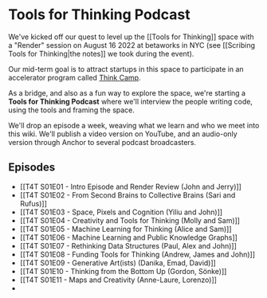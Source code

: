# Tools for Thinking Podcast

We've kicked off our quest to level up the [[Tools for Thinking]] space with a "Render" session on August 16 2022 at betaworks in NYC (see [[Scribing Tools for Thinking|the notes]] we took during the event). 

Our mid-term goal is to attract startups in this space to participate in an accelerator program called [Think Camp](https://www.betaworks.com/camp). 

As a bridge, and also as a fun way to explore the space, we're starting a **Tools for Thinking Podcast** where we'll interview the people writing code, using the tools and framing the space. 

We'll drop an episode a week, weaving what we learn and who we meet into this wiki. We'll publish a video version on YouTube, and an audio-only version through Anchor to several podcast broadcasters. 

## Episodes

- [[T4T S01E01 - Intro Episode and Render Review (John and Jerry)]]
- [[T4T S01E02 - From Second Brains to Collective Brains (Sari and Rufus)]]
- [[T4T S01E03 - Space, Pixels and Cognition (Yiliu and John)]]
- [[T4T S01E04 - Creativity and Tools for Thinking (Molly and Sam)]]
- [[T4T S01E05 - Machine Learning for Thinking (Alice and Sam)]]
- [[T4T S01E06 - Machine Learning and Public Knowledge Graphs]]
- [[T4T S01E07 - Rethinking Data Structures (Paul, Alex and John)]]
- [[T4T S01E08 - Funding Tools for Thinking (Andrew, James and John)]]
- [[T4T S01E09 - Generative Art(ists) (Danika, Emad, David)]]
- [[T4T S01E10 - Thinking from the Bottom Up (Gordon, Sönke)]]
- [[T4T S01E11 - Maps and Creativity (Anne-Laure, Lorenzo)]]
- 

